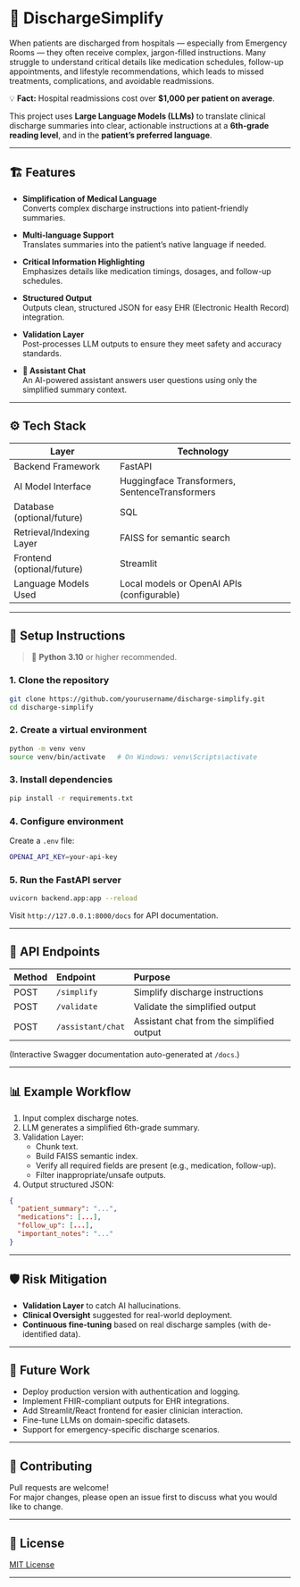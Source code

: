 # 🏥 DischargeSimplify

When patients are discharged from hospitals — especially from Emergency Rooms — they often receive complex, jargon-filled instructions. Many struggle to understand critical details like medication schedules, follow-up appointments, and lifestyle recommendations, which leads to missed treatments, complications, and avoidable readmissions.

💡 **Fact:** Hospital readmissions cost over **$1,000 per patient on average**.

This project uses **Large Language Models (LLMs)** to translate clinical discharge summaries into clear, actionable instructions at a **6th-grade reading level**, and in the **patient’s preferred language**.

---

## 🏗️ Features

- **Simplification of Medical Language**  
  Converts complex discharge instructions into patient-friendly summaries.

- **Multi-language Support**  
  Translates summaries into the patient’s native language if needed.

- **Critical Information Highlighting**  
  Emphasizes details like medication timings, dosages, and follow-up schedules.

- **Structured Output**  
  Outputs clean, structured JSON for easy EHR (Electronic Health Record) integration.

- **Validation Layer**  
  Post-processes LLM outputs to ensure they meet safety and accuracy standards.

- **💬 Assistant Chat**  
  An AI-powered assistant answers user questions using only the simplified summary context.

---

## ⚙️ Tech Stack

| Layer                    | Technology                               |
|--------------------------|-------------------------------------------|
| Backend Framework        | FastAPI                                   |
| AI Model Interface       | Huggingface Transformers, SentenceTransformers |
| Database (optional/future) | SQL                                     |
| Retrieval/Indexing Layer | FAISS for semantic search                 |
| Frontend (optional/future) | Streamlit                              |
| Language Models Used     | Local models or OpenAI APIs (configurable) |

---

## 🚀 Setup Instructions

> 📲 **Python 3.10** or higher recommended.

### 1. Clone the repository
```bash
git clone https://github.com/yourusername/discharge-simplify.git
cd discharge-simplify
```

### 2. Create a virtual environment
```bash
python -m venv venv
source venv/bin/activate   # On Windows: venv\Scripts\activate
```

### 3. Install dependencies
```bash
pip install -r requirements.txt
```

### 4. Configure environment
Create a `.env` file:
```bash
OPENAI_API_KEY=your-api-key
```

### 5. Run the FastAPI server
```bash
uvicorn backend.app:app --reload
```
Visit `http://127.0.0.1:8000/docs` for API documentation.

---

## 🧹 API Endpoints

| Method | Endpoint                     | Purpose                               |
|:-------|:------------------------------|:------------------------------------- |
| POST   | `/simplify`       | Simplify discharge instructions       |
| POST   | `/validate`       | Validate the simplified output        |
| POST   | `/assistant/chat`           | Assistant chat from the simplified output |

(Interactive Swagger documentation auto-generated at `/docs`.)

---

## 📊 Example Workflow

1. Input complex discharge notes.
2. LLM generates a simplified 6th-grade summary.
3. Validation Layer:
   - Chunk text.
   - Build FAISS semantic index.
   - Verify all required fields are present (e.g., medication, follow-up).
   - Filter inappropriate/unsafe outputs.
4. Output structured JSON:
```json
{
  "patient_summary": "...",
  "medications": [...],
  "follow_up": [...],
  "important_notes": "..."
}
```

---

## 🛡️ Risk Mitigation

- **Validation Layer** to catch AI hallucinations.
- **Clinical Oversight** suggested for real-world deployment.
- **Continuous fine-tuning** based on real discharge samples (with de-identified data).

---

## 🌱 Future Work

- Deploy production version with authentication and logging.
- Implement FHIR-compliant outputs for EHR integrations.
- Add Streamlit/React frontend for easier clinician interaction.
- Fine-tune LLMs on domain-specific datasets.
- Support for emergency-specific discharge scenarios.

---

## 🤝 Contributing

Pull requests are welcome!  
For major changes, please open an issue first to discuss what you would like to change.

---

## 📜 License

[MIT License](LICENSE)

---
